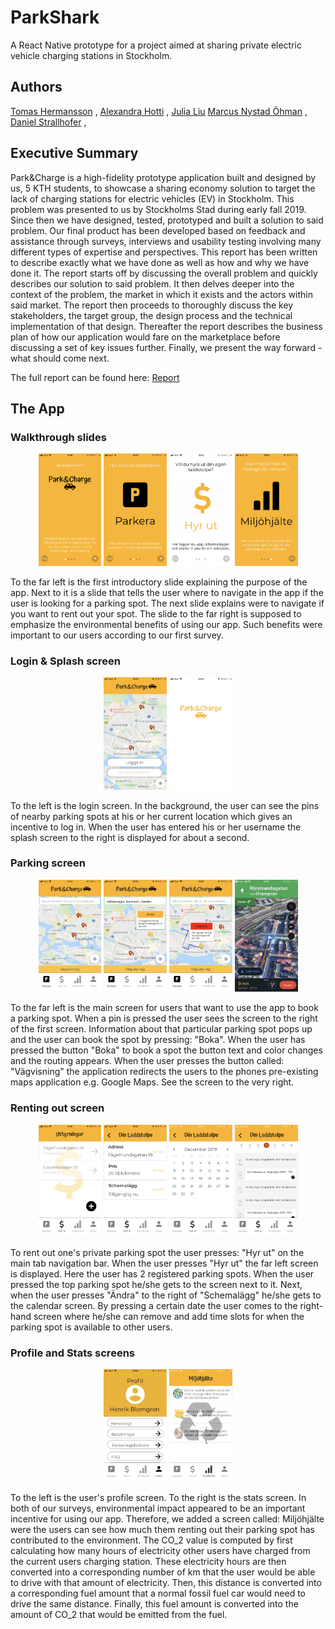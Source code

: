 # ParkShark
A React Native prototype for a project aimed at sharing private electric vehicle charging stations in Stockholm.

## Authors
[Tomas Hermansson](https://github.com/therm8) ,
[Alexandra Hotti](https://github.com/alexandrahotti) ,
[Julia Liu](https://github.com/Julialiuu) 
[Marcus Nystad Öhman](https://github.com/marcusNystad) ,
[Daniel Strallhofer](https://github.com/strallis) ,



## Executive Summary
Park&Charge is a high-fidelity prototype application built and designed by us, 5 KTH students, to
showcase a sharing economy solution to target the lack of charging stations for electric vehicles (EV)
in Stockholm. This problem was presented to us by Stockholms Stad during early fall 2019. Since
then we have designed, tested, prototyped and built a solution to said problem. Our final product has
been developed based on feedback and assistance through surveys, interviews and usability testing
involving many different types of expertise and perspectives. This report has been written to describe
exactly what we have done as well as how and why we have done it. The report starts off by discussing
the overall problem and quickly describes our solution to said problem. It then delves deeper into the
context of the problem, the market in which it exists and the actors within said market. The report
then proceeds to thoroughly discuss the key stakeholders, the target group, the design process and
the technical implementation of that design. Thereafter the report describes the business plan of how
our application would fare on the marketplace before discussing a set of key issues further. Finally,
we present the way forward - what should come next.

The full report can be found here: [Report](https://github.com/alexandrahotti/Park-and-Charge/blob/master/Final_Report_Group_10.pdf)

## The App
### Walkthrough slides

<p float="left" align='center'>  
  <img src='https://github.com/alexandrahotti/Park-and-Charge/blob/master/App%20images/slide_1_logo.PNG' width="20%" height="20%"
 />  <img src='https://github.com/alexandrahotti/Park-and-Charge/blob/master/App%20images/slide_2_park.PNG' width="20%" height="20%"
 />  <img src='https://github.com/alexandrahotti/Park-and-Charge/blob/master/App%20images/slide_3_hyr_ut.PNG' width="20%" height="20%"
 />  <img src='https://github.com/alexandrahotti/Park-and-Charge/blob/master/App%20images/slide_4_miljo_hjalte.PNG' width="20%" height="20%"
 />
  
To the far left is the first introductory slide explaining the purpose of the app. Next to it is a slide that tells the user where to navigate in the app if the user is looking for a parking spot. The next slide explains were to navigate if you want to rent out your spot. The slide to the far right is supposed to emphasize the environmental benefits of using our app. Such benefits were important to our users according to our first survey.
  
  ### Login & Splash screen
  <p float="left" align='center'> 
  <img src='https://github.com/alexandrahotti/Park-and-Charge/blob/master/App%20images/login.PNG' width="20%" height="20%"
 /> <img src='https://github.com/alexandrahotti/Park-and-Charge/blob/master/App%20images/splash_screen.PNG' width="20%" height="20%"
 />
  

To the left is the login screen. In the background, the user can see the pins of nearby parking spots at his or her current location which gives an incentive to log in. When the user has entered his or her username the splash screen to the right is displayed for about a second.

  ### Parking screen
  
  <p float="left" align='center'>  
  <img src='https://github.com/alexandrahotti/Park-and-Charge/blob/master/App%20images/park_screen.PNG' width="20%" height="20%"
 />  <img src='https://github.com/alexandrahotti/Park-and-Charge/blob/master/App%20images/park_before_book.PNG' width="20%" height="20%"
 />  <img src='https://github.com/alexandrahotti/Park-and-Charge/blob/master/App%20images/park_screen_booked.PNG' width="20%" height="20%"
/>   <img src='https://github.com/alexandrahotti/Park-and-Charge/blob/master/App%20images/navigation.PNG' width="20%" height="20%"
 />  
  
  
To the far left is the main screen for users that want to use the app to book a parking spot. When a pin is pressed the user sees the screen to the right of the first screen. Information about that particular parking spot pops up and the user can book the spot by pressing: "Boka". When the user has pressed the button "Boka" to book a spot the button text and color changes and the routing appears. When the user presses the button called: "Vägvisning" the application redirects the users to the phones pre-existing maps application e.g. Google Maps. See the screen to the very right.
  
  
  ### Renting out screen
  

  <p float="left" align='center'>  
  <img src='https://github.com/alexandrahotti/Park-and-Charge/blob/master/App%20images/Uthyrningar.PNG' width="20%" height="20%"
 />  <img src='https://github.com/alexandrahotti/Park-and-Charge/blob/master/App%20images/din_laddstolpe.PNG' width="20%" height="20%"
 />  <img src='https://github.com/alexandrahotti/Park-and-Charge/blob/master/App%20images/din_laddstolpe_kalender.PNG' width="20%" height="20%"
 />  <img src='https://github.com/alexandrahotti/Park-and-Charge/blob/master/App%20images/din_laddstolpe_schema.PNG' width="20%" height="20%"
 />  
  
To rent out one's private parking spot the user presses: "Hyr ut" on the main tab navigation bar. When the user presses "Hyr ut" the far left screen is displayed. Here the user has 2 registered parking spots. When the user pressed the top parking spot he/she gets to the screen next to it. Next, when the user presses "Ändra" to the right of "Schemalägg" he/she gets to the calendar screen. By pressing a certain date the user comes to the right-hand screen where he/she can remove and add time slots for when the parking spot is available to other users.

  ### Profile and Stats screens
  
  <p float="left" align='center'>  
  <img src='https://github.com/alexandrahotti/Park-and-Charge/blob/master/App%20images/profil.PNG' width="20%" height="20%"
 />  <img src='https://github.com/alexandrahotti/Park-and-Charge/blob/master/App%20images/miljohjalte.PNG' width="20%" height="20%"
 /> 
  
  To the left is the user's profile screen.
  To the right is the stats screen. In both of our surveys, environmental impact appeared to be an important incentive for using our app. Therefore, we added a screen called: Miljöhjälte were the users can see how much them renting out their parking spot has contributed to the environment. The CO_2 value is computed by first calculating how many hours of electricity other users have charged from the current users charging station. These electricity hours are then converted into a corresponding number of km that the user would be able to drive with that amount of electricity. Then, this distance is converted into a corresponding fuel amount that a normal fossil fuel car would need to drive the same distance. Finally, this fuel amount is converted into the amount of CO_2 that would be emitted from the fuel.
  
  
  
